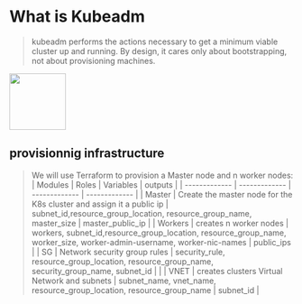 # What is Kubeadm
> kubeadm performs the actions necessary to get a minimum viable cluster up and running. 
>By design, it cares only about bootstrapping, not about provisioning machines.
<img src="https://d33wubrfki0l68.cloudfront.net/e4a8ddb49f07de8b2c2dbbfc7c9bedcfe0816701/600b1/images/kubeadm-stacked-color.png" width="100" height="100" />

## provisionnig infrastructure
> We will use Terraform to provision a Master node and n worker nodes:
| Modules  | Roles | Variables | outputs |
| ------------- | ------------- | ------------- | ------------- |
| Master | Create the master node for the K8s cluster and assign it a public ip | subnet_id,resource_group_location, resource_group_name, master_size | master_public_ip |
| Workers  | creates n worker nodes | workers, subnet_id,resource_group_location, resource_group_name, worker_size, worker-admin-username, worker-nic-names | public_ips |
| SG | Network security group rules | security_rule, resource_group_location, resource_group_name, security_group_name, subnet_id | |
| VNET | creates clusters Virtual Network and subnets | subnet_name, vnet_name, resource_group_location, resource_group_name | subnet_id |
